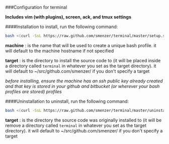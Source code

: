 ###Configuration for terminal

**Includes vim (with plugins), screen, ack, and tmux settings**

####Installation
to install, run the following command:
```bash
bash <(curl -SsL https://raw.github.com/smenzer/terminal/master/setup.sh)
```

**machine**
: is the name that will be used to create a unique bash profile.  it will default to the machine hostname if not specified

**target**
: is the directory to install the source code to (it will be placed inside a directory called `terminal` in whatever you set as the target directory).  it will default to ~/src/github.com/smenzer/ if you don't specify a target

_before installing, ensure the machine has an ssh public key already created and that key is stored in your github and bitbucket (or wherever your bash profiles are stored) profiles_


####Uninstallation
to uninstall, run the following command:
```bash
bash <(curl -SsL https://raw.github.com/smenzer/terminal/master/uninstall.sh)
```

**target**
: is the directory the source code was originally installed to (it will be remove a directory called `terminal` in whatever you set as the target directory).  it will default to ~/src/github.com/smenzer/ if you don't specify a target

